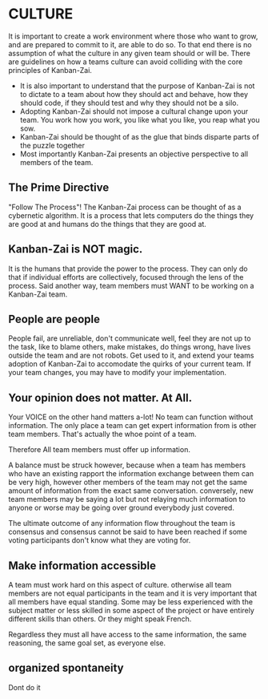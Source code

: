 # CULTURE

It is important to create a work environment where those who want to grow, and are prepared to commit to it, are able 
to do so.  To that end there is no assumption of what the culture in any given team should or will be.  There are 
guidelines on how a teams culture can avoid colliding with the core principles of Kanban-Zai.

* It is also important to understand that the purpose of Kanban-Zai is not to dictate to a team about how they 
should act and behave, how they should code, if they should test and why they should not be a silo.
* Adopting Kanban-Zai should not impose a cultural change upon your team.  You work how you work, 
you like what you like, you reap what you sow.
* Kanban-Zai should be thought of as the glue that binds disparte parts of the puzzle together
* Most importantly Kanban-Zai presents an objective perspective to all members of the team.

## The Prime Directive

"Follow The Process"!  The Kanban-Zai process can be thought of as a cybernetic algorithm.  It is a process that lets
computers do the things they are good at and humans do the things that they are good at.

## Kanban-Zai is NOT magic.

It is the humans that provide the power to the process.  They can only do that if individual efforts are 
collectively, focused through the lens of the process.  Said another way, team members must WANT to be working on 
a Kanban-Zai team.


## People are people

People fail, are unreliable, don't communicate well, feel they are not up to the task, like to blame others, make
mistakes, do things wrong, have lives outside the team and are not robots.  Get used to it, and extend your teams
adoption of Kanban-Zai to accomodate the quirks of your current team.  If your team changes, you may have to modify
your implementation.

## Your opinion does not matter.  At All.

Your VOICE on the other hand matters a-lot!  No team can function without information.  The only place a team can get 
expert information from is other team members.  That's actually the whoe point of a team.  

Therefore All team members must offer up information.  

A balance must be struck however, because when a team has members who have an existing rapport the information exchange 
between them can be very high, however other members of the team may not get the same amount of information from the 
exact same conversation.  conversely, new team members may be saying a lot but not relaying much information to anyone
 or worse may be going over ground everybody just covered.  

The ultimate outcome of any information flow throughout the team is consensus and consensus cannot be said to have been
reached if some voting participants don't know what they are voting for.

## Make information accessible

A team must work hard on this aspect of culture. otherwise all team members are not equal participants in the team and
it is very important that all members have equal standing.  Some may be less experienced with the subject matter or
less skilled in some aspect of the project or have entirely different skills than others.  Or they might speak French.

Regardless they must all have access to the same information, the same reasoning, the same goal set, as everyone else.

## organized spontaneity

Dont do it